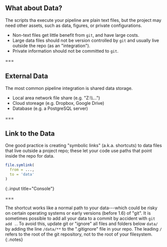 ---
---

## What about Data?

The scripts tha execute your pipeline are plain text files, but the project may need other assets, such as data, figures, or private configurations.

- Non-text files get little benefit from `git`, and have large costs.
- Large data files should not be version controlled by `git` and usually live outside the repo (as an "integration").
- Private information should not be committed to `git`.

===

## External Data

The most common pipeline integration is shared data storage.

- Local area network file share (e.g. "Z:\\\\...")
- Cloud storeage (e.g. Dropbox, Google Drive)
- Database (e.g. a PostgreSQL server)

===

## Link to the Data

One good practice is creating "symbolic links" (a.k.a. shortcuts) to data files
that live outside a project repo; these let your code use paths that point
inside the repo for data.

~~~r
file.symlink(
  from = ...,
  to = 'data'
)
~~~
{:.input title="Console"}

===

The shortcut works like a normal path to your data---which could be risky on
certain operating systems or early versions (before 1.6) of "git". It is
sometimes possible to add all your data to a commit by accident with `git add
.`. To avoid this, update git or "ignore" all files and folders below `data/` by
adding the line `/data/**` to the ".gitignore" file in your repo. The leading
`/` refers to the root of the git repository, not to the root of your
filesystem.
{:.notes}